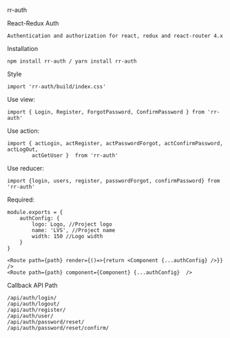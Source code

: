 rr-auth

React-Redux Auth
```
Authentication and authorization for react, redux and react-router 4.x
```

Installation
```
npm install rr-auth / yarn install rr-auth
```

Style
```
import 'rr-auth/build/index.css'
```

Use view: 
```
import { Login, Register, ForgotPassword, ConfirmPassword } from 'rr-auth'
```

Use action:
```
import { actLogin, actRegister, actPasswordForgot, actConfirmPassword, actLogOut, 
        actGetUser }  from 'rr-auth'
```

Use reducer: 
```
import {login, users, register, passwordForgot, confirmPassword} from 'rr-auth'
```

Required: 
```
module.exports = {
    authConfig: {
        logo: Logo, //Project logo
        name: 'LVS', //Project name 
        width: 150 //Logo width
    }
} 

<Route path={path} render={()=>{return <Component {...authConfig} />}}  />
<Route path={path} component={Component} {...authConfig}  />
```

Callback API Path

```
/api/auth/login/
/api/auth/logout/
/api/auth/register/
/api/auth/user/
/api/auth/password/reset/
/api/auth/password/reset/confirm/
```
